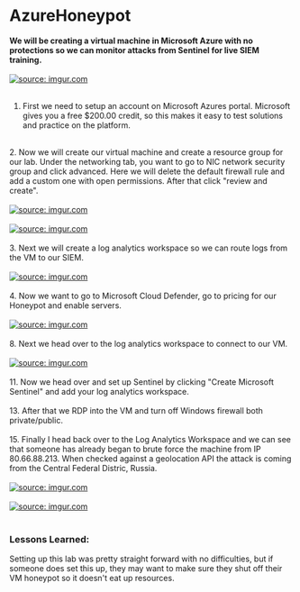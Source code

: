 # AzureHoneypot
<b>We will be creating a virtual machine in Microsoft Azure with no protections so we can monitor attacks from Sentinel for live SIEM training.</b>
<br>
<br>
<a href="https://imgur.com/7tDZdvO"><img src="https://i.imgur.com/7tDZdvO.jpg" title="source: imgur.com" /></a>
<br>
<br>
1. First we need to setup an account on Microsoft Azures portal. Microsoft gives you a free $200.00 credit, so this makes it easy to test solutions and practice on the platform.
<br>
2. Now we will create our virtual machine and create a resource group for our lab. Under the networking tab, you want to go to NIC network security group and click advanced. Here we will delete the default firewall rule and add a custom one with open permissions. After that click "review and create".
<br>
<br>
<a href="https://imgur.com/hAiaLaB"><img src="https://i.imgur.com/hAiaLaB.jpg" title="source: imgur.com" /></a>
<br>
<br>
<a href="https://imgur.com/i2OhT0C"><img src="https://i.imgur.com/i2OhT0C.jpg" title="source: imgur.com" /></a>
<br>
<br>
3. Next we will create a log analytics workspace so we can route logs from the VM to our SIEM. 
<br>
<br>
<a href="https://imgur.com/SXdI6xi"><img src="https://i.imgur.com/SXdI6xi.jpg" title="source: imgur.com" /></a>
<br>
<br>
4. Now we want to go to Microsoft Cloud Defender, go to pricing for our Honeypot and enable servers.
<br>
<br>
<a href="https://imgur.com/NEdTKc9"><img src="https://i.imgur.com/NEdTKc9.jpg" title="source: imgur.com" /></a>
<br>
<br>
8. Next we head over to the log analytics workspace to connect to our VM.
<br>
<br>
<a href="https://imgur.com/gspaBXs"><img src="https://i.imgur.com/gspaBXs.jpg" title="source: imgur.com" /></a>
<br>
<br>
11. Now we head over and set up Sentinel by clicking "Create Microsoft Sentinel" and add your log analytics workspace.
<br>
<br>
13. After that we RDP into the VM and turn off Windows firewall both private/public.
<br>
<br>
15. Finally I head back over to the Log Analytics Workspace and we can see that someone has already began to brute force the machine from IP 80.66.88.213. When checked against a geolocation API the attack is coming from the Central Federal Distric, Russia.
<br>
<br>
<a href="https://imgur.com/ponQQQP"><img src="https://i.imgur.com/ponQQQP.jpg" title="source: imgur.com" /></a>
<br>
<br>
<a href="https://imgur.com/KuNq3oi"><img src="https://i.imgur.com/KuNq3oi.jpg" title="source: imgur.com" /></a>
<br>
<br>
<h3>Lessons Learned:</h3>
Setting up this lab was pretty straight forward with no difficulties, but if someone does set this up, they may want to make sure they shut off their VM honeypot so it doesn't eat up resources.
